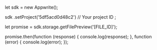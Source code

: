 let sdk = new Appwrite();

sdk
    .setProject('5df5acd0d48c2') // Your project ID
;

let promise = sdk.storage.getFilePreview('[FILE_ID]');

promise.then(function (response) {
    console.log(response);
}, function (error) {
    console.log(error);
});